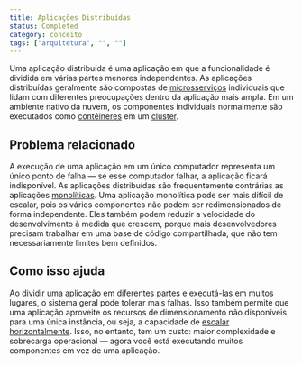 ```yaml
---
title: Aplicações Distribuídas
status: Completed
category: conceito
tags: ["arquitetura", "", ""]
---
```


Uma aplicação distribuída é uma aplicação em que a funcionalidade é dividida em várias partes menores independentes. 
As aplicações distribuídas geralmente são compostas de [microsserviços](/microservices/) individuais 
que lidam com diferentes preocupações dentro da aplicação mais ampla. 
Em um ambiente nativo da nuvem, os componentes individuais normalmente são executados como [contêineres](/pt-br/container/) em um [cluster](/pt-br/cluster/).

## Problema relacionado 

A execução de uma aplicação em um único computador representa um único ponto de falha — se esse computador falhar, a aplicação ficará indisponível. 
As aplicações distribuídas são frequentemente contrárias as aplicações [monolíticas](/monolithic-apps/). 
Uma aplicação monolítica pode ser mais difícil de escalar, pois os vários componentes não podem ser redimensionados de forma independente. 
Eles também podem reduzir a velocidade do desenvolvimento à medida que crescem, porque mais desenvolvedores precisam trabalhar em uma base de código compartilhada, que não tem necessariamente limites bem definidos.

## Como isso ajuda

Ao dividir uma aplicação em diferentes partes e executá-las em muitos lugares, o sistema geral pode tolerar mais falhas. 
Isso também permite que uma aplicação aproveite os recursos de dimensionamento não disponíveis para uma única instância, ou seja, a capacidade de [escalar horizontalmente](/horizontal-scaling/). 
Isso, no entanto, tem um custo: maior complexidade e sobrecarga operacional — agora você está executando muitos componentes em vez de uma aplicação.
